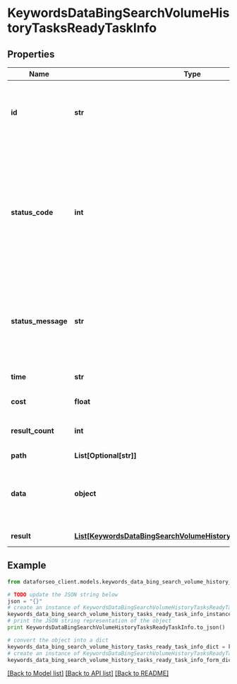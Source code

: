 # KeywordsDataBingSearchVolumeHistoryTasksReadyTaskInfo


## Properties

Name | Type | Description | Notes
------------ | ------------- | ------------- | -------------
**id** | **str** | task identifier unique task identifier in our system in the UUID format | [optional] 
**status_code** | **int** | status code of the task generated by DataForSEO, can be within the following range: 10000-60000 you can find the full list of the response codes here | [optional] 
**status_message** | **str** | informational message of the task you can find the full list of general informational messages here | [optional] 
**time** | **str** | execution time, seconds | [optional] 
**cost** | **float** | total tasks cost, USD | [optional] 
**result_count** | **int** | number of elements in the result array | [optional] 
**path** | **List[Optional[str]]** | URL path | [optional] 
**data** | **object** | contains the same parameters that you specified in the POST request | [optional] 
**result** | [**List[KeywordsDataBingSearchVolumeHistoryTasksReadyResultInfo]**](KeywordsDataBingSearchVolumeHistoryTasksReadyResultInfo.md) | array of results | [optional] 

## Example

```python
from dataforseo_client.models.keywords_data_bing_search_volume_history_tasks_ready_task_info import KeywordsDataBingSearchVolumeHistoryTasksReadyTaskInfo

# TODO update the JSON string below
json = "{}"
# create an instance of KeywordsDataBingSearchVolumeHistoryTasksReadyTaskInfo from a JSON string
keywords_data_bing_search_volume_history_tasks_ready_task_info_instance = KeywordsDataBingSearchVolumeHistoryTasksReadyTaskInfo.from_json(json)
# print the JSON string representation of the object
print KeywordsDataBingSearchVolumeHistoryTasksReadyTaskInfo.to_json()

# convert the object into a dict
keywords_data_bing_search_volume_history_tasks_ready_task_info_dict = keywords_data_bing_search_volume_history_tasks_ready_task_info_instance.to_dict()
# create an instance of KeywordsDataBingSearchVolumeHistoryTasksReadyTaskInfo from a dict
keywords_data_bing_search_volume_history_tasks_ready_task_info_form_dict = keywords_data_bing_search_volume_history_tasks_ready_task_info.from_dict(keywords_data_bing_search_volume_history_tasks_ready_task_info_dict)
```
[[Back to Model list]](../README.md#documentation-for-models) [[Back to API list]](../README.md#documentation-for-api-endpoints) [[Back to README]](../README.md)


